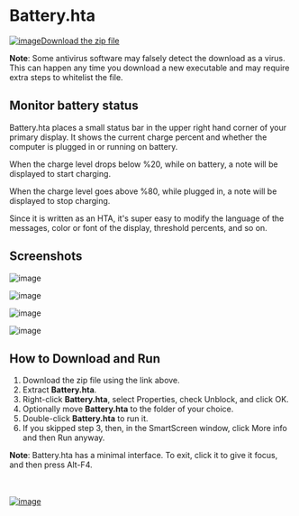 # Battery.hta

[![image](https://github.com/LesFerch/WinSetView/assets/79026235/0188480f-ca53-45d5-b9ff-daafff32869e)Download the zip file](https://github.com/LesFerch/Battery.hta/archive/refs/heads/main.zip)

**Note**: Some antivirus software may falsely detect the download as a virus. This can happen any time you download a new executable and may require extra steps to whitelist the file.

## Monitor battery status

Battery.hta places a small status bar in the upper right hand corner of your primary display. It shows the current charge percent and whether the computer is plugged in or running on battery.

When the charge level drops below %20, while on battery, a note will be displayed to start charging.

When the charge level goes above %80, while plugged in, a note will be displayed to stop charging.

Since it is written as an HTA, it's super easy to modify the language of the messages, color or font of the display, threshold percents, and so on.

## Screenshots

![image](https://github.com/LesFerch/Battery.hta/assets/79026235/4275f1e2-1a8b-4cac-b2ba-b22b38f9efe8)

![image](https://github.com/LesFerch/Battery.hta/assets/79026235/f4d03a8b-a0c0-464d-ab03-2a3841f4f786)

![image](https://github.com/LesFerch/Battery.hta/assets/79026235/2c2ff1ca-cd18-4d81-bc14-fd1dabba2ba1)

![image](https://github.com/LesFerch/Battery.hta/assets/79026235/131c7b3e-818b-4c57-8372-4fc7b851f3ce)

## How to Download and Run

1. Download the zip file using the link above.
2. Extract **Battery.hta**.
3. Right-click **Battery.hta**, select Properties, check Unblock, and click OK.
4. Optionally move **Battery.hta** to the folder of your choice.
5. Double-click **Battery.hta** to run it.
6. If you skipped step 3, then, in the SmartScreen window, click More info and then Run anyway.

**Note**: Battery.hta has a minimal interface. To exit, click it to give it focus, and then press Alt-F4.

\
\
[![image](https://github.com/LesFerch/WinSetView/assets/79026235/63b7acbc-36ef-4578-b96a-d0b7ea0cba3a)](https://github.com/LesFerch/Battery.hta)
